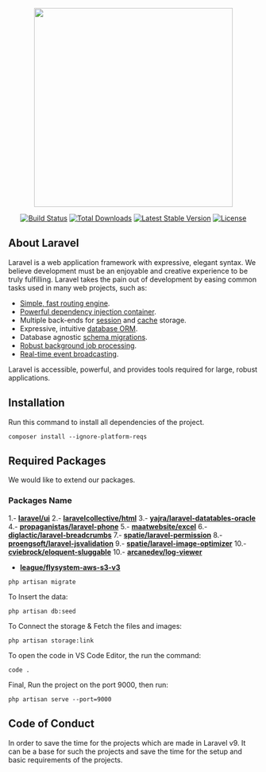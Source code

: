 <p align="center"><a href="https://laravel.com" target="_blank"><img src="https://raw.githubusercontent.com/laravel/art/master/logo-lockup/5%20SVG/2%20CMYK/1%20Full%20Color/laravel-logolockup-cmyk-red.svg" width="400"></a></p>

<p align="center">
<a href="https://travis-ci.org/laravel/framework"><img src="https://travis-ci.org/laravel/framework.svg" alt="Build Status"></a>
<a href="https://packagist.org/packages/laravel/framework"><img src="https://img.shields.io/packagist/dt/laravel/framework" alt="Total Downloads"></a>
<a href="https://packagist.org/packages/laravel/framework"><img src="https://img.shields.io/packagist/v/laravel/framework" alt="Latest Stable Version"></a>
<a href="https://packagist.org/packages/laravel/framework"><img src="https://img.shields.io/packagist/l/laravel/framework" alt="License"></a>
</p>

## About Laravel

Laravel is a web application framework with expressive, elegant syntax. We believe development must be an enjoyable and creative experience to be truly fulfilling. Laravel takes the pain out of development by easing common tasks used in many web projects, such as:

-   [Simple, fast routing engine](https://laravel.com/docs/routing).
-   [Powerful dependency injection container](https://laravel.com/docs/container).
-   Multiple back-ends for [session](https://laravel.com/docs/session) and [cache](https://laravel.com/docs/cache) storage.
-   Expressive, intuitive [database ORM](https://laravel.com/docs/eloquent).
-   Database agnostic [schema migrations](https://laravel.com/docs/migrations).
-   [Robust background job processing](https://laravel.com/docs/queues).
-   [Real-time event broadcasting](https://laravel.com/docs/broadcasting).

Laravel is accessible, powerful, and provides tools required for large, robust applications.

## Installation

Run this command to install all dependencies of the project.

```shell
composer install --ignore-platform-reqs
```

## Required Packages

We would like to extend our packages.

### Packages Name

1.- **[laravel/ui](https://github.com/laravel/ui)**
2.- **[laravelcollective/html](https://github.com/LaravelCollective/html)**
3.- **[yajra/laravel-datatables-oracle](https://github.com/yajra/laravel-datatables)**
4.- **[propaganistas/laravel-phone](https://github.com/Propaganistas/Laravel-Phone)**
5.- **[maatwebsite/excel](https://docs.laravel-excel.com/)**
6.- **[diglactic/laravel-breadcrumbs](https://github.com/diglactic/laravel-breadcrumbs)**
7.- **[spatie/laravel-permission](https://github.com/spatie/laravel-permission)**
8.- **[proengsoft/laravel-jsvalidation](https://github.com/proengsoft/laravel-jsvalidation)**
9.- **[spatie/laravel-image-optimizer](https://github.com/spatie/laravel-image-optimizer)**
10.- **[cviebrock/eloquent-sluggable](https://github.com/cviebrock/eloquent-sluggable)**
10.- **[arcanedev/log-viewer](https://github.com/cviebrock/eloquent-sluggable)**

<!-- composer require arcanedev/log-viewer:~9.0 --ignore-platform-reqs -->

-   **[league/flysystem-aws-s3-v3](https://github.com/thephpleague/flysystem-aws-s3-v3)**
<!-- - **[Tighten](https)** -->

```shell
php artisan migrate
```

To Insert the data:

```shell
php artisan db:seed
```

To Connect the storage & Fetch the files and images:

```shell
php artisan storage:link
```

To open the code in VS Code Editor, the run the command:

```shell
code .
```

Final, Run the project on the port 9000, then run:

```shell
php artisan serve --port=9000
```

<!-- ## Contributing
- **[Sudhanshu-Mittal](https://github.com/sam2904)**
Thank you for contributing to the Ludo Project! -->

## Code of Conduct

In order to save the time for the projects which are made in Laravel v9. It can be a base for such the projects and save the time for the setup and basic requirements of the projects.
